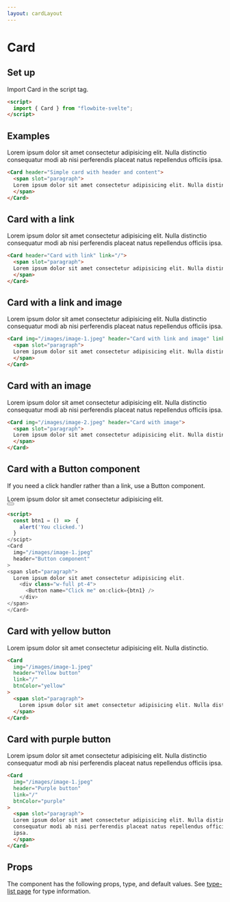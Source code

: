 ```yaml
---
layout: cardLayout
---
```


<script>
  import { Card, Button, Table, TableDefaultRow }from '$lib/index';
  import componentProps from '../props/Card.json'
  // Props table
  export let items = componentProps.props
	let propHeader = ['Name', 'Type', 'Default']
	// console.log(items)
	let divClass='w-full relative overflow-x-auto shadow-md sm:rounded-lg'

  const btn1 = ()　=>　{
    alert('You clicked.')
  }
</script>

<h1 class="text-3xl w-full dark:text-white pt-16">Card</h1>

<h2 class="text-2xl w-full dark:text-white py-8">Set up</h2>

<p class="dark:text-white py-4 text-lg">Import Card in the script tag.</p>

```html
<script>
  import { Card } from "flowbite-svelte";
</script>
```

<h2 class="text-2xl w-full dark:text-white py-8">Examples</h2>


<div class="container flex flex-wrap justify-center rounded-xl mx-auto bg-gradient-to-r bg-white dark:bg-gray-900 border border-gray-200 dark:border-gray-700 p-2 sm:p-6">
  <Card header="Simple card with header and content">
    <span slot="paragraph">
    Lorem ipsum dolor sit amet consectetur adipisicing elit. Nulla distinctio
    consequatur modi ab nisi perferendis placeat natus repellendus officiis
    ipsa.
    </span>
  </Card>
</div>

```html
<Card header="Simple card with header and content">
  <span slot="paragraph">
  Lorem ipsum dolor sit amet consectetur adipisicing elit. Nulla distinctio.
  </span>
</Card>
```


<h2 class="text-2xl w-full dark:text-white py-8">Card with a link</h2>

<div class="container flex flex-wrap justify-center rounded-xl mx-auto bg-gradient-to-r bg-white dark:bg-gray-900 border border-gray-200 dark:border-gray-700 p-2 sm:p-6">
  <Card header="Card with link" link="/">
  <span slot="paragraph">
    Lorem ipsum dolor sit amet consectetur adipisicing elit. Nulla distinctio
    consequatur modi ab nisi perferendis placeat natus repellendus officiis
    ipsa.
    </span>
  </Card>
</div>

```html
<Card header="Card with link" link="/">
  <span slot="paragraph">
  Lorem ipsum dolor sit amet consectetur adipisicing elit. Nulla distinctio.
  </span>
</Card>
```

<h2 class="text-2xl w-full dark:text-white py-8">Card with a link and image</h2>

<div class="container flex flex-wrap justify-center rounded-xl mx-auto bg-gradient-to-r bg-white dark:bg-gray-900 border border-gray-200 dark:border-gray-700 p-2 sm:p-6">
  <Card img="/images/image-1.jpeg" header="Card with link and image" link="/">
  <span slot="paragraph">
    Lorem ipsum dolor sit amet consectetur adipisicing elit. Nulla distinctio
    consequatur modi ab nisi perferendis placeat natus repellendus officiis
    ipsa.
    </span>
  </Card>
</div>

```html
<Card img="/images/image-1.jpeg" header="Card with link and image" link="/">
  <span slot="paragraph">
  Lorem ipsum dolor sit amet consectetur adipisicing elit. Nulla distinctio.
  </span>
</Card>
```

<h2 class="text-2xl w-full dark:text-white py-8">Card with an image</h2>

<div class="container flex flex-wrap justify-center rounded-xl mx-auto bg-gradient-to-r bg-white dark:bg-gray-900 border border-gray-200 dark:border-gray-700 p-2 sm:p-6">
  <Card img="/images/image-2.jpeg" header="Card with image">
  <span slot="paragraph">
  Lorem ipsum dolor sit amet consectetur adipisicing elit. Nulla distinctio
    consequatur modi ab nisi perferendis placeat natus repellendus officiis
    ipsa.
    </span>
  </Card>
</div>

```html
<Card img="/images/image-2.jpeg" header="Card with image">
  <span slot="paragraph">
  Lorem ipsum dolor sit amet consectetur adipisicing elit. Nulla distinctio.
  </span>
</Card>
```

<h2 class="text-2xl w-full dark:text-white py-8">Card with a Button component</h2>

<p class="dark:text-white py-4 text-lg">If you need a click handler rather than a link, use a Button component.</p>

<div class="container flex flex-wrap justify-center rounded-xl mx-auto bg-gradient-to-r bg-white dark:bg-gray-900 border border-gray-200 dark:border-gray-700 p-2 sm:p-6">
  <Card
    img="/images/image-1.jpeg"
    header="Button component"
  >
    <span slot="paragraph">
    Lorem ipsum dolor sit amet consectetur adipisicing elit.
    <div class="w-full pt-4">
      <Button name="Click me" on:click={btn1} />
    </div>
    </span>
  </Card>
</div>

```html
<script>
  const btn1 = ()　=>　{
    alert('You clicked.')
  }
</scipt>
<Card
  img="/images/image-1.jpeg"
  header="Button component"
>
<span slot="paragraph">
  Lorem ipsum dolor sit amet consectetur adipisicing elit.
    <div class="w-full pt-4">
      <Button name="Click me" on:click={btn1} />
    </div>
</span>
</Card>
```

<h2 class="text-2xl w-full dark:text-white py-8">Card with yellow button</h2>

<div class="container flex flex-wrap justify-center rounded-xl mx-auto bg-gradient-to-r bg-white dark:bg-gray-900 border border-gray-200 dark:border-gray-700 p-2 sm:p-6">
  <Card
    img="/images/image-1.jpeg"
    header="Yellow button"
    link="/"
    btnColor="yellow"
  >
    <span slot="paragraph">
    Lorem ipsum dolor sit amet consectetur adipisicing elit. Nulla distinctio.
    </span>
  </Card>
</div>

```html
<Card
  img="/images/image-1.jpeg"
  header="Yellow button"
  link="/"
  btnColor="yellow"
>
  <span slot="paragraph">
    Lorem ipsum dolor sit amet consectetur adipisicing elit. Nulla distinctio.
  </span>
</Card>
```

<h2 class="text-2xl w-full dark:text-white py-8">Card with purple button</h2>

<div class="container flex flex-wrap justify-center rounded-xl mx-auto bg-gradient-to-r bg-white dark:bg-gray-900 border border-gray-200 dark:border-gray-700 p-2 sm:p-6">
  <Card
    img="/images/image-1.jpeg"
    header="Purple button"
    link="/"
    btnColor="purple"
  >
  <span slot="paragraph">
    Lorem ipsum dolor sit amet consectetur adipisicing elit. Nulla distinctio
    consequatur modi ab nisi perferendis placeat natus repellendus officiis
    ipsa.
  </span>
  </Card>
</div>

```html
<Card
  img="/images/image-1.jpeg"
  header="Purple button"
  link="/"
  btnColor="purple"
>
  <span slot="paragraph">
  Lorem ipsum dolor sit amet consectetur adipisicing elit. Nulla distinctio
  consequatur modi ab nisi perferendis placeat natus repellendus officiis
  ipsa.
  </span>
</Card>
```

<h2 class="text-2xl w-full dark:text-white py-8">Props</h2>

<p class="dark:text-white py-4 text-lg">The component has the following props, type, and default values. See <a href="/type-list" class="text-blue-600 hover:underline dark:text-blue-500">type-list page</a> for type information.</p>

<Table header={propHeader} {divClass} >
  <TableDefaultRow {items} rowState='hover' />
</Table>